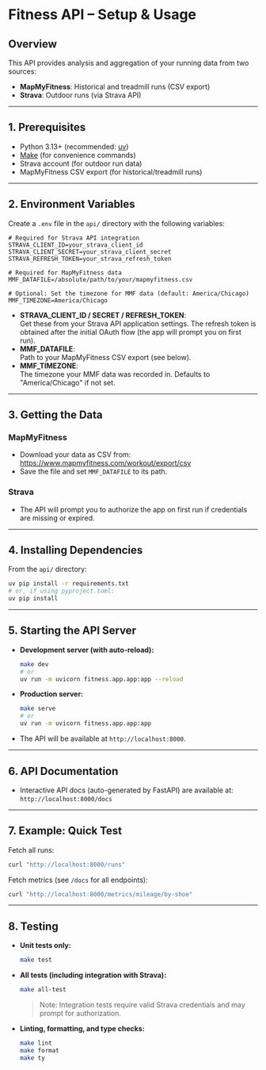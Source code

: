 # Fitness API – Setup & Usage

## Overview

This API provides analysis and aggregation of your running data from two sources:
- **MapMyFitness**: Historical and treadmill runs (CSV export)
- **Strava**: Outdoor runs (via Strava API)

---

## 1. Prerequisites
- Python 3.13+ (recommended: [uv](https://github.com/astral-sh/uv))
- [Make](https://www.gnu.org/software/make/) (for convenience commands)
- Strava account (for outdoor run data)
- MapMyFitness CSV export (for historical/treadmill runs)

---

## 2. Environment Variables

Create a `.env` file in the `api/` directory with the following variables:

```env
# Required for Strava API integration
STRAVA_CLIENT_ID=your_strava_client_id
STRAVA_CLIENT_SECRET=your_strava_client_secret
STRAVA_REFRESH_TOKEN=your_strava_refresh_token

# Required for MapMyFitness data
MMF_DATAFILE=/absolute/path/to/your/mapmyfitness.csv

# Optional: Set the timezone for MMF data (default: America/Chicago)
MMF_TIMEZONE=America/Chicago
```

- **STRAVA_CLIENT_ID / SECRET / REFRESH_TOKEN**:  
  Get these from your Strava API application settings. The refresh token is obtained after the initial OAuth flow (the app will prompt you on first run).
- **MMF_DATAFILE**:  
  Path to your MapMyFitness CSV export (see below).
- **MMF_TIMEZONE**:  
  The timezone your MMF data was recorded in. Defaults to "America/Chicago" if not set.

---

## 3. Getting the Data

### MapMyFitness
- Download your data as CSV from:  
  https://www.mapmyfitness.com/workout/export/csv
- Save the file and set `MMF_DATAFILE` to its path.

### Strava
- The API will prompt you to authorize the app on first run if credentials are missing or expired.

---

## 4. Installing Dependencies

From the `api/` directory:

```sh
uv pip install -r requirements.txt
# or, if using pyproject.toml:
uv pip install
```

---

## 5. Starting the API Server

- **Development server (with auto-reload):**
  ```sh
  make dev
  # or
  uv run -m uvicorn fitness.app.app:app --reload
  ```

- **Production server:**
  ```sh
  make serve
  # or
  uv run -m uvicorn fitness.app.app:app
  ```

- The API will be available at `http://localhost:8000`.

---

## 6. API Documentation

- Interactive API docs (auto-generated by FastAPI) are available at:  
  `http://localhost:8000/docs`

---

## 7. Example: Quick Test

Fetch all runs:
```sh
curl "http://localhost:8000/runs"
```

Fetch metrics (see `/docs` for all endpoints):
```sh
curl "http://localhost:8000/metrics/mileage/by-shoe"
```

---

## 8. Testing

- **Unit tests only:**
  ```sh
  make test
  ```
- **All tests (including integration with Strava):**
  ```sh
  make all-test
  ```
  > Note: Integration tests require valid Strava credentials and may prompt for authorization.

- **Linting, formatting, and type checks:**
  ```sh
  make lint
  make format
  make ty
  ```

